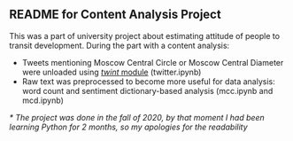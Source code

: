 ## README for Content Analysis Project
This was a part of university project about estimating attitude of people to transit development.
During the part with a content analysis:
- Tweets mentioning Moscow Central Circle or Moscow Central Diameter were unloaded using [<i>twint</i> module](https://github.com/twintproject/twint) (twitter.ipynb)
- Raw text was preprocessed to become more useful for data analysis: word count and sentiment dictionary-based analysis (mcc.ipynb and mcd.ipynb)
 
 <i>* The project was done in the fall of 2020, by that moment I had been learning Python for 2 months, so my apologies for the readability</i>
